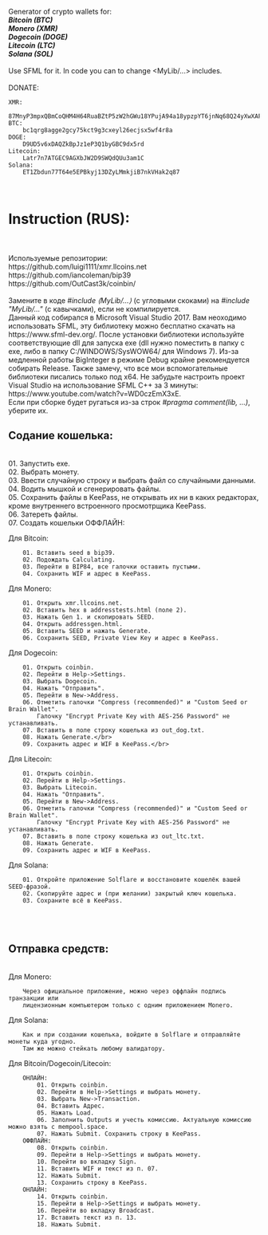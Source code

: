 Generator of crypto wallets for:<br/>
<b><i>Bitcoin (BTC)</i></b><br/>
<b><i>Monero (XMR)</i></b><br/>
<b><i>Dogecoin (DOGE)</i></b><br/>
<b><i>Litecoin (LTC)</i></b><br/>
<b><i>Solana (SOL)</i></b><br/>
<br/>
Use SFML for it. In code you can to change <MyLib/...> includes.<br/>
<br/>
DONATE:<br/>

	XMR:
		87MnyP3mpxQBmCoQHM4H64RuaBZtP5zW2hGWu18YPujA94a18ypzpYT6jnNq68Q24yXwXAFDG2Vi91AgLNC76uEcR5WMoRp
	BTC:
		bc1qrg8agge2gcy75kct9g3cxeyl26ecjsx5wf4r8a
	DOGE:
		D9UD5v6xDAQZkBpJz1eP3Q1byGBC9dx5rd
	Litecoin:
		Latr7n7ATGEC9AGXbJW2D9SWQdQUu3am1C
  	Solana:
   		ET1Zbdun77T64e5EPBkyj13DZyLMmkjiB7nkVHak2q87
<br/>
<h1>Instruction (RUS):</h1><br/>
</br>
  Используемые репозитории:<br/>
        https://github.com/luigi1111/xmr.llcoins.net<br/>
        https://github.com/iancoleman/bip39<br/>
        https://github.com/OutCast3k/coinbin/<br/>
</br>
Замените в коде <i>#include &lang;MyLib/...&rang;</i> (с угловыми скоками) на <i>#include "MyLib/..."</i> (с кавычками), если не компилируется.</br>
Данный код собирался в Microsoft Visual Studio 2017. Вам неоходимо использовать SFML, эту библиотеку можно бесплатно скачать на https://www.sfml-dev.org/. После установки библиотеки используйте соответствующие dll для запуска exe (dll нужно поместить в папку с exe, либо в папку C:/WINDOWS/SysWOW64/ для Windows 7). Из-за медленной работы BigInteger в режиме Debug крайне рекомендуется собирать Release. Также замечу, что все мои вспомогательные библиотеки писались только под x64. Не забудьте настроить проект Visual Studio на использование SFML C++ за 3 минуты: https://www.youtube.com/watch?v=WD0czEmX3xE.<br/>
Если при сборке будет ругаться из-за строк <i>#pragma comment(lib, ...)</i>, уберите их.
</br>
<h2>Содание кошелька:</h2><br/>
01. Запустить exe.<br/>
02. Выбрать монету.<br/>
03. Ввести случайную строку и выбрать файл со случайными данными.<br/>
04. Водить мышкой и сгенерировать файлы.<br/>
05. Сохранить файлы в KeePass, не открывать их ни в каких редакторах, кроме внутреннего встроенного просмотрщика KeePass.<br/>
06. Затереть файлы.<br/>
07. Создать кошельки ОФФЛАЙН:<br/>

  Для Bitcoin:<br/>
    
        01. Вставить seed в bip39.
        02. Подождать Calculating.
        03. Перейти в BIP84, все галочки оставить пустыми.
        04. Сохранить WIF и адрес в KeePass.
        
  Для Monero:<br/>
  
        01. Открыть xmr.llcoins.net.
        02. Вставить hex в addresstests.html (поле 2).
        03. Нажать Gen 1. и скопировать SEED.
        04. Открыть addressgen.html.
        05. Вставить SEED и нажать Generate.
        06. Сохранить SEED, Private View Key и адрес в KeePass.
        
  Для Dogecoin:<br/>
  
        01. Открыть coinbin.
        02. Перейти в Help->Settings.
        03. Выбрать Dogecoin.
        04. Нажать "Отправить".
        05. Перейти в New->Address.
        06. Отметить галочки "Compress (recommended)" и "Custom Seed or Brain Wallet".
            Галочку "Encrypt Private Key with AES-256 Password" не устанавливать.
        07. Вставить в поле строку кошелька из out_dog.txt.
        08. Нажать Generate.</br>
        09. Сохранить адрес и WIF в KeePass.</br>
        
  Для Litecoin:<br/>
  
        01. Открыть coinbin.
        02. Перейти в Help->Settings.
        03. Выбрать Litecoin.
        04. Нажать "Отправить".
        05. Перейти в New->Address.
        06. Отметить галочки "Compress (recommended)" и "Custom Seed or Brain Wallet".
            Галочку "Encrypt Private Key with AES-256 Password" не устанавливать.
        07. Вставить в поле строку кошелька из out_ltc.txt.
        08. Нажать Generate.
        09. Сохранить адрес и WIF в KeePass.

 Для Solana:<br/>

        01. Откройте приложение Solflare и восстановите кошелёк вашей SEED-фразой.
        02. Скопируйте адрес и (при желании) закрытый ключ кошелька.
        03. Сохраните всё в KeePass.
<br/>
<br/>
<h2>Отправка средств:</h2><br/>
  Для Monero:<br/>
    
        Через официальное приложение, можно через оффлайн подпись транзакции или
        лицензионным компьютером только с одним приложением Monero.

  Для Solana:
  	
        Как и при создании кошелька, войдите в Solflare и отправляйте монеты куда угодно.
        Там же можно стейкать любому валидатору.
 
  Для Bitcoin/Dogecoin/Litecoin:<br/>
    
        ОНЛАЙН:
            01. Открыть coinbin.
            02. Перейти в Help->Settings и выбрать монету.
            03. Выбрать New->Transaction.
            04. Вставить Адрес.
            05. Нажать Load.
            06. Заполнить Outputs и учесть комиссию. Актуальную комиссию можно взять с mempool.space.
            07. Нажать Submit. Сохранить строку в KeePass.
        ОФФЛАЙН:
            08. Открыть coinbin.
            09. Перейти в Help->Settings и выбрать монету.
            10. Перейти во вкладку Sign.
            11. Вставить WIF и текст из п. 07.
            12. Нажать Submit.
            13. Сохранить строку в KeePass.
        ОНЛАЙН:
            14. Открыть coinbin.
            15. Перейти в Help->Settings и выбрать монету.
            16. Перейти во вкладку Broadcast.
            17. Вставить текст из п. 13.
            18. Нажать Submit.

